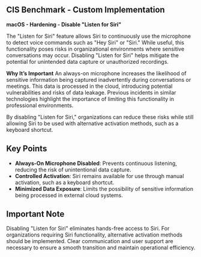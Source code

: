 ## CIS Benchmark - Custom Implementation

**macOS - Hardening - Disable "Listen for Siri"**

The "Listen for Siri" feature allows Siri to continuously use the microphone to detect voice commands such as "Hey Siri" or "Siri." 
While useful, this functionality poses risks in organizational environments where sensitive conversations may occur. 
Disabling "Listen for Siri" helps mitigate the potential for unintended data capture or unauthorized recordings.  

**Why It’s Important**
An always-on microphone increases the likelihood of sensitive information being captured inadvertently during conversations or meetings. This data is processed in the cloud, introducing potential vulnerabilities and risks of data leakage. Previous incidents in similar technologies highlight the importance of limiting this functionality in professional environments.  

By disabling "Listen for Siri," organizations can reduce these risks while still allowing Siri to be used with alternative activation methods, such as a keyboard shortcut.  

## Key Points  
- **Always-On Microphone Disabled**: Prevents continuous listening, reducing the risk of unintentional data capture.  
- **Controlled Activation**: Siri remains available for use through manual activation, such as a keyboard shortcut.  
- **Minimized Data Exposure**: Limits the possibility of sensitive information being processed in external cloud systems.  

## Important Note  
Disabling "Listen for Siri" eliminates hands-free access to Siri. For organizations requiring Siri functionality, alternative activation methods should be implemented. 
Clear communication and user support are necessary to ensure a smooth transition and maintain operational efficiency.




